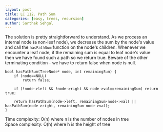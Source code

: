 ```yaml
---
layout: post
title: LC 112. Path Sum
categories: [easy, trees, recursion]
author: Sarthak Sehgal
---
```

The solution is pretty straightforward to understand. As we process an internal node (a non-leaf node), we decrease the sum by the node's value and call the `hasPathSum` function on the node's children. Whenever we encounter a leaf node, if the remaining sum is equal to leaf node's value then we have found such a path so we return true. Beware of the other terminating condition - we have to return false when node is null.

```
bool hasPathSum(TreeNode* node, int remainingSum) {
    if (node==NULL)
        return false;
    
    if (!node->left && !node->right && node->val==remainingSum) return true;
    
    return hasPathSum(node->left, remainingSum-node->val) || hasPathSum(node->right, remainingSum-node->val);
}
```
Time complexity: O(n) where n is the number of nodes in tree  
Space complexity: O(h) where h is the height of tree